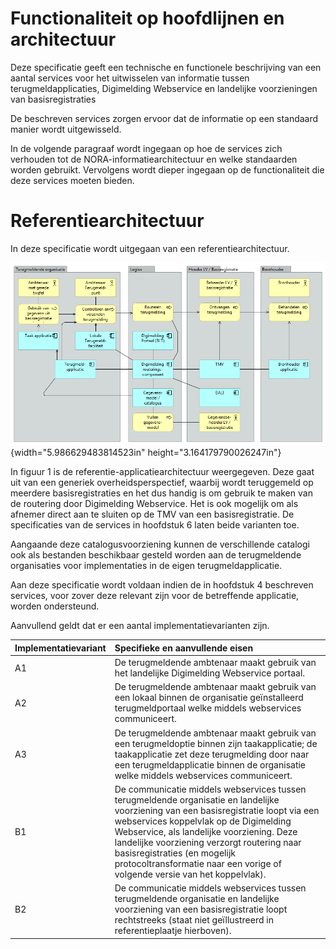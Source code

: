 
# Functionaliteit op hoofdlijnen en architectuur

Deze specificatie geeft een technische en functionele beschrijving van
een aantal services voor het uitwisselen van informatie tussen
terugmeldapplicaties, Digimelding Webservice en landelijke voorzieningen
van basisregistraties

De beschreven services zorgen ervoor dat de informatie op een standaard
manier wordt uitgewisseld.

In de volgende paragraaf wordt ingegaan op hoe de services zich
verhouden tot de NORA-informatiearchitectuur en welke standaarden worden
gebruikt. Vervolgens wordt dieper ingegaan op de functionaliteit die
deze services moeten bieden.

# Referentiearchitectuur

In deze specificatie wordt uitgegaan van een referentiearchitectuur.

![De referentiearchitectuur](images/image1.png){width="5.986629483814523in"
height="3.164179790026247in"}

In figuur 1 is de referentie-applicatiearchitectuur weergegeven. Deze
gaat uit van een generiek overheidsperspectief, waarbij wordt
teruggemeld op meerdere basisregistraties en het dus handig is om
gebruik te maken van de routering door Digimelding Webservice. Het is
ook mogelijk om als afnemer direct aan te sluiten op de TMV van een
basisregistratie. De specificaties van de services in hoofdstuk 6 laten
beide varianten toe.

Aangaande deze catalogusvoorziening kunnen de verschillende catalogi ook
als bestanden beschikbaar gesteld worden aan de terugmeldende
organisaties voor implementaties in de eigen terugmeldapplicatie.

Aan deze specificatie wordt voldaan indien de in hoofdstuk 4 beschreven
services, voor zover deze relevant zijn voor de betreffende applicatie,
worden ondersteund.

Aanvullend geldt dat er een aantal implementatievarianten zijn.

  | Implementatievariant  | Specifieke en aanvullende eisen |
  | :-------------------  | :------------------------------ |
  | A1                    |  De terugmeldende ambtenaar maakt gebruik van het landelijke Digimelding Webservice portaal. |
  | A2                    |  De terugmeldende ambtenaar maakt gebruik van een lokaal binnen de organisatie geïnstalleerd terugmeldportaal welke middels webservices communiceert. |
  | A3                    |  De terugmeldende ambtenaar maakt gebruik van een terugmeldoptie binnen zijn taakapplicatie; de taakapplicatie zet deze terugmelding door naar een terugmeldapplicatie binnen de organisatie welke middels webservices communiceert. |
  | B1                    |  De communicatie middels webservices tussen terugmeldende organisatie en landelijke voorziening van een basisregistratie loopt via een webservices koppelvlak op de Digimelding Webservice, als landelijke voorziening. Deze landelijke voorziening verzorgt routering naar basisregistraties (en mogelijk protocoltransformatie naar een vorige of volgende versie van het koppelvlak). |
  | B2                    |  De communicatie middels webservices tussen terugmeldende organisatie en landelijke voorziening van een basisregistratie loopt rechtstreeks (staat niet geïllustreerd in referentieplaatje hierboven). |
